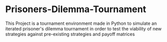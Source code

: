 # Prisoners-Dilemma-Tournament
This Project is a tournament environment made in Python to simulate an iterated prisoner's dilemma tournament in order to test the viability of new
strategies against pre-existing strategies and payoff matrices
